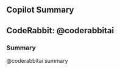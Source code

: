 ## Copilot Summary

<!-- Use GitHub Copilot to generate a summary of your changes here. -->

## CodeRabbit: @coderabbitai

### Summary

@coderabbitai summary
